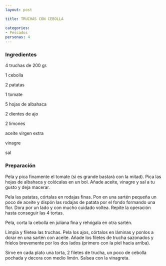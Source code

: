 ```yaml
---
layout: post

title: TRUCHAS CON CEBOLLA

categories:
- Pescados
personas: 4 
---
```

<h3>Ingredientes</h3>
4 truchas de 200 gr.

1 cebolla

2 patatas

1 tomate

5 hojas de albahaca

2 dientes de ajo

2 limones

aceite virgen extra

vinagre

sal

<h3>Preparación</h3>
Pela y pica finamente el tomate (si es grande bastará con la mitad). Pica las hojas de albahaca y colócalas en un bol. Añade aceite, vinagre y sal a tu gusto y deja macerar.

Pela las patatas, córtalas en rodajas finas. Pon en una sartén pequeña un poco de aceite y dispón las rodajas de patata por el fondo formando una flor. Dora por un lado y con mucho cuidado voltea. Repite la operación hasta conseguir las 4 tortas.

Pela, corta la cebolla en juliana fina y rehógala en otra sartén.

Limpia y filetea las truchas. Pela los ajos, córtalos en láminas y ponlos a dorar en una sartén con aceite. Añade los filetes de trucha sazonados y fríelos brevemente por los dos lados (primero con la piel hacia arriba).

Sirve en cada plato una torta, 2 filetes de trucha, un poco de cebolla pochada y decora con medio limón. Salsea con la vinagreta.

